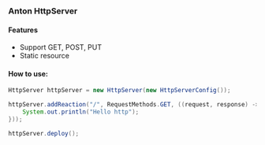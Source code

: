### Anton HttpServer
#### Features

- Support GET, POST, PUT
- Static resource

#### How to use:
```java
HttpServer httpServer = new HttpServer(new HttpServerConfig());

httpServer.addReaction("/", RequestMethods.GET, ((request, response) -> {
    System.out.println("Hello http");
}));

httpServer.deploy();
```
